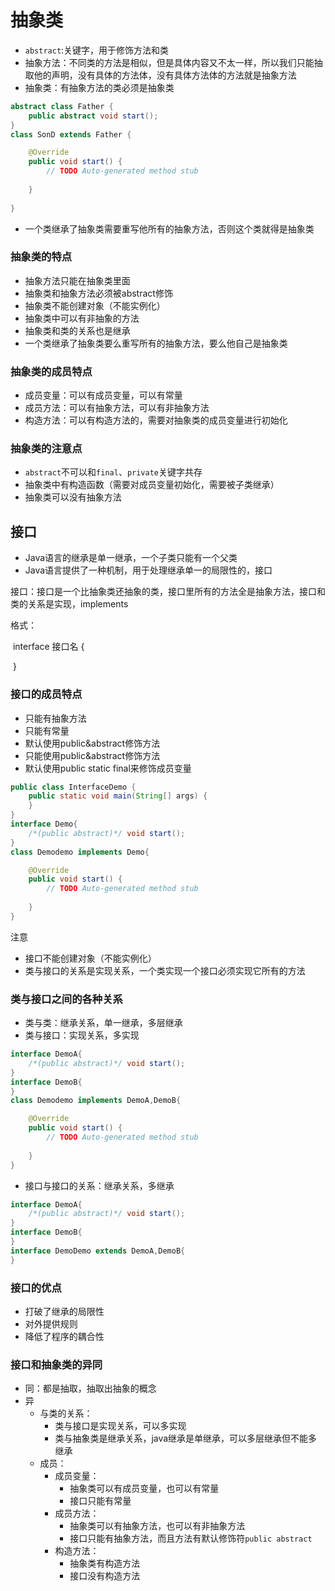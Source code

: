 # 抽象类

- `abstract`:关键字，用于修饰方法和类
- 抽象方法：不同类的方法是相似，但是具体内容又不太一样，所以我们只能抽取他的声明，没有具体的方法体，没有具体方法体的方法就是抽象方法
- 抽象类：有抽象方法的类必须是抽象类

```java
abstract class Father {
	public abstract void start();
}
class SonD extends Father {

	@Override
	public void start() {
		// TODO Auto-generated method stub
		
	}
	
}
```

- 一个类继承了抽象类需要重写他所有的抽象方法，否则这个类就得是抽象类

### 抽象类的特点

- 抽象方法只能在抽象类里面
- 抽象类和抽象方法必须被abstract修饰
- 抽象类不能创建对象（不能实例化）
- 抽象类中可以有非抽象的方法
- 抽象类和类的关系也是继承
- 一个类继承了抽象类要么重写所有的抽象方法，要么他自己是抽象类

### 抽象类的成员特点

- 成员变量：可以有成员变量，可以有常量
- 成员方法：可以有抽象方法，可以有非抽象方法
- 构造方法：可以有构造方法的，需要对抽象类的成员变量进行初始化

### 抽象类的注意点

- `abstract`不可以和`final`、`private`关键字共存
- 抽象类中有构造函数（需要对成员变量初始化，需要被子类继承）
- 抽象类可以没有抽象方法

## 接口

- Java语言的继承是单一继承，一个子类只能有一个父类
- Java语言提供了一种机制，用于处理继承单一的局限性的，接口

接口：接口是一个比抽象类还抽象的类，接口里所有的方法全是抽象方法，接口和类的关系是实现，implements

格式：

​                   interface 接口名 {

​                   }

### 接口的成员特点

- 只能有抽象方法
- 只能有常量
- 默认使用public&abstract修饰方法
- 只能使用public&abstract修饰方法
- 默认使用public static final来修饰成员变量

```java
public class InterfaceDemo {
	public static void main(String[] args) {
	}
}
interface Demo{
	/*(public abstract)*/ void start();
}
class Demodemo implements Demo{

	@Override
	public void start() {
		// TODO Auto-generated method stub
		
	}
}
```

注意

- 接口不能创建对象（不能实例化）
- 类与接口的关系是实现关系，一个类实现一个接口必须实现它所有的方法

### 类与接口之间的各种关系

- 类与类：继承关系，单一继承，多层继承
- 类与接口：实现关系，多实现

```java
interface DemoA{
	/*(public abstract)*/ void start();
}
interface DemoB{
}
class Demodemo implements DemoA,DemoB{

	@Override
	public void start() {
		// TODO Auto-generated method stub
		
	}
}
```

- 接口与接口的关系：继承关系，多继承

```java
interface DemoA{
	/*(public abstract)*/ void start();
}
interface DemoB{
}
interface DemoDemo extends DemoA,DemoB{
}
```

### 接口的优点

- 打破了继承的局限性
- 对外提供规则
- 降低了程序的耦合性

### 接口和抽象类的异同

- 同：都是抽取，抽取出抽象的概念
- 异
  - 与类的关系：
    - 类与接口是实现关系，可以多实现
    - 类与抽象类是继承关系，java继承是单继承，可以多层继承但不能多继承
  - 成员：
    - 成员变量：
      - 抽象类可以有成员变量，也可以有常量
      - 接口只能有常量
    - 成员方法：
      - 抽象类可以有抽象方法，也可以有非抽象方法
      - 接口只能有抽象方法，而且方法有默认修饰符`public abstract`
    - 构造方法：
      - 抽象类有构造方法
      - 接口没有构造方法